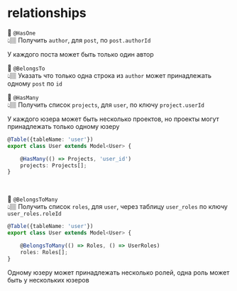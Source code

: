 # relationships

💠 `@HasOne`  
👆🏽 Получить `author`, для `post`, по `post.authorId`  

У каждого поста может быть только один автор


💠 `@BelongsTo`  
👆🏽 Указать что только одна строка из `author` может принадлежать одному `post` по `id`



💠 `@HasMany`  
👆🏽 Получить список `projects`, для `user`, по ключу `project.userId`

У каждого юзера может быть несколько проектов, но проекты могут принадлежать только одному юзеру

```typescript
@Table({tableName: 'user'})
export class User extends Model<User> {

    @HasMany(() => Projects, 'user_id')
    projects: Projects[];
}
```

<br>


💠 `@BelongsToMany`  
👆🏽 Получить список `roles`, для `user`, через таблицу `user_roles` по ключу `user_roles.roleId`

```typescript
@Table({tableName: 'user'})
export class User extends Model<User> {

    @BelongsToMany(() => Roles, () => UserRoles)
    roles: Roles[];
}
```

Одному юзеру может принадлежать несколько ролей, одна роль может быть у нескольких юзеров